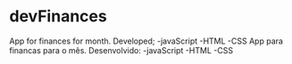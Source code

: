 # devFinances
App for finances for month. 
Developed;
 -javaScript
 -HTML
 -CSS
App para financas para o mês.
Desenvolvido:
-javaScript
 -HTML
 -CSS
